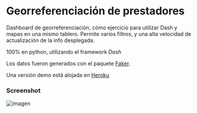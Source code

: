  # Georreferenciación de prestadores

Dashboard de georreferenciación, cómo ejercicio para utilizar Dash y mapas en una mismo tablero.
Permite varios filtros, y una alta velocidad de actualización de la info desplegada.

100% en python, utilizando el framework _Dash_

Los datos fueron generados con el paquete [Faker](https://faker.readthedocs.io/).

Una versión demo está alojada en [Heroku](https://geo-prestadores.herokuapp.com/)

### Screenshot

![imagen](https://user-images.githubusercontent.com/660448/122676452-963f9580-d1b4-11eb-8290-d4ade719a85c.png)
